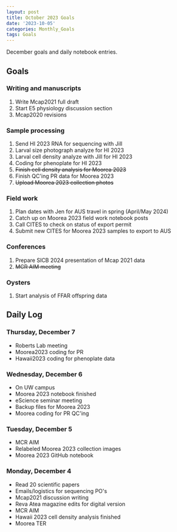 ```yaml
---
layout: post
title: October 2023 Goals
date: '2023-10-05'
categories: Monthly_Goals
tags: Goals
---
```

December goals and daily notebook entries. 

## Goals  

### Writing and manuscripts 
              
1. Write Mcap2021 full draft
2. Start E5 physiology discussion section
3. Mcap2020 revisions

### Sample processing

1. Send HI 2023 RNA for sequencing with Jill
2. Larval size photograph analyze for HI 2023 
3. Larval cell density analyze with Jill for HI 2023
4. Coding for phenoplate for HI 2023
5. ~~Finish cell density analysis for Moorea 2023~~
6. Finish QC'ing PR data for Moorea 2023
7. ~~Upload Moorea 2023 collection photos~~

### Field work

1. Plan dates with Jen for AUS travel in spring (April/May 2024) 
2. Catch up on Moorea 2023 field work notebook posts 
3. Call CITES to check on status of export permit 
4. Submit new CITES for Moorea 2023 samples to export to AUS 

### Conferences

1. Prepare SICB 2024 presentation of Mcap 2021 data
2. ~~MCR AIM meeting~~

### Oysters 

1. Start analysis of FFAR offspring data 

## **Daily Log**   

### Thursday, December 7

- Roberts Lab meeting
- Moorea2023 coding for PR
- Hawaii2023 coding for phenoplate data 

### Wednesday, December 6

- On UW campus
- Moorea 2023 notebook finished 
- eScience seminar meeting
- Backup files for Moorea 2023 
- Moorea coding for PR QC'ing 

### Tuesday, December 5

- MCR AIM 
- Relabeled Moorea 2023 collection images
- Moorea 2023 GitHub notebook 

### Monday, December 4

- Read 20 scientific papers 
- Emails/logistics for sequencing PO's
- Mcap2021 discussion writing 
- Reva Atea magazine edits for digital version
- MCR AIM 
- Hawaii 2023 cell density analysis finished
- Moorea TER